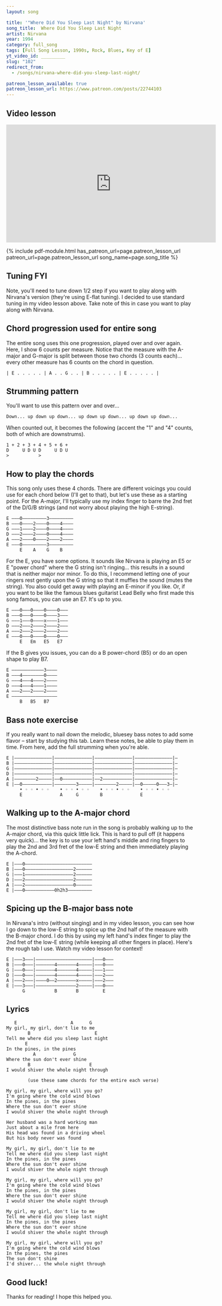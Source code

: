 ```yaml
---
layout: song

title: '"Where Did You Sleep Last Night" by Nirvana'
song_title:  Where Did You Sleep Last Night
artist: Nirvana
year: 1994
category: full_song
tags: [Full Song Lesson, 1990s, Rock, Blues, Key of E]
yt_video_id: _________
slug: "102"
redirect_from:
  - /songs/nirvana-where-did-you-sleep-last-night/

patreon_lesson_available: true
patreon_lesson_url: https://www.patreon.com/posts/22744103
---
```


## Video lesson

<iframe width="560" height="315" src="https://www.youtube.com/embed/nsRkG55ZBH4?showinfo=0" frameborder="0" allowfullscreen></iframe>

{% include pdf-module.html has_patreon_url=page.patreon_lesson_url patreon_url=page.patreon_lesson_url song_name=page.song_title %}


## Tuning FYI

Note, you'll need to tune down 1/2 step if you want to play along with Nirvana's version (they're using E-flat tuning). I decided to use standard tuning in my video lesson above. Take note of this in case you want to play along with Nirvana.

## Chord progression used for entire song

The entire song uses this one progression, played over and over again. Here, I show 6 counts per measure. Notice that the measure with the A-major and G-major is split between those two chords (3 counts each)... every other measure has 6 counts on the chord in question.

    | E . . . . . | A . . G . . | B . . . . . | E . . . . . |

## Strumming pattern

You'll want to use this pattern over and over...

    Down... up down up down... up down up down... up down up down...

When counted out, it becomes the following (accent the "1" and "4" counts, both of which are downstrums).

    1 + 2 + 3 + 4 + 5 + 6 +
    D     U D U D     U D U
    >           >

## How to play the chords

This song only uses these 4 chords. There are different voicings you could use for each chord below (I'll get to that), but let's use these as a starting point. For the A-major, I'll typically use my index finger to barre the 2nd fret of the D/G/B strings (and not worry about playing the high E-string).

    E –––0–––––––––3–––––––––
    B –––0––––2––––0––––4––––
    G –––1––––2––––0––––4––––
    D –––2––––2––––0––––4––––
    A –––2––––0––––2––––2––––
    E –––0–––––––––3–––––––––
         E    A    G    B

For the E, you have some options. It sounds like Nirvana is playing an E5 or E "power chord" where the G string isn't ringing... this results in a sound that is neither major nor minor. To do this, I recommend letting one of your ringers rest gently upon the G string so that it muffles the sound (mutes the string).  You also could get away with playing an E-minor if you like. Or, if you want to be like the famous blues guitarist Lead Belly who first made this song famous, you can use an E7. It's up to you.

    E –––0–––0––––0––––0–––
    B –––0–––0––––0––––3–––
    G –––1–––0––––x––––1–––
    D –––2–––2––––2––––2–––
    A –––2–––2––––2––––2–––
    E –––0–––0––––0––––0–––
         E   Em   E5   E7      

If the B gives you issues, you can do a B power-chord (B5) or do an open shape to play B7.

    E ––––––––––––3––––
    B –––4––––––––0––––
    G –––4–––4––––2––––
    D –––4–––4––––1––––
    A –––2–––2––––2––––
    E –––––––––––––––––
         B   B5   B7      

## Bass note exercise

If you really want to nail down the melodic, bluesey bass notes to add some flavor – start by studying this tab. Learn these notes, be able to play them in time. From here, add the full strumming when you're able.

    E |––––––––––––––|––––––––––––––|––––––––––––––|––––––––––––––|–
    B |––––––––––––––|––––––––––––––|––––––––––––––|––––––––––––––|–
    G |––––––––––––––|––––––––––––––|––––––––––––––|––––––––––––––|–
    D |––––––––––––––|––––––––––––––|––––––––––––––|––––––––––––––|–
    A |––––––––2–––––|––0–––––––––––|––2–––––––––––|––––––––––––––|–
    E |––0–––––––––––|––––––––3–––––|––––––––2–––––|––0–––––0–––3–|–
         • ◦ ◦ • ◦ ◦    • ◦ ◦ • ◦ ◦    • ◦ ◦ • ◦ ◦    • ◦ ◦ • ◦ ◦
         E              A     G        B              E   

## Walking up to the A-major chord

The most distinctive bass note run in the song is probably walking up to the A-major chord, via this quick little lick. This is hard to pull off (it happens very quick)... the key is to use your left hand's middle and ring fingers to play the 2nd and 3rd fret of the low-E string and then immediately playing the A-chord.

    E |–––0–––––––––––––––––––––––––
    B |–––0––––––––––––––––––2––––––
    G |–––1––––––––––––––––––2––––––
    D |–––2––––––––––––––––––2––––––
    A |–––2––––––––––––––––––0––––––
    E |–––0–––––––––––0h2h3–––––––––

## Spicing up the B-major bass note

In Nirvana's intro (without singing) and in my video lesson, you can see how I go down to the low-E string to spice up the 2nd half of the measure with the B-major chord. I do this by using my left hand's index finger to play the 2nd fret of the low-E string (while keeping all other fingers in place). Here's the rough tab I use. Watch my video lesson for context!

    E |–––3–––|–––––––––––––––––––––|–––0–––
    B |–––0–––|–––––––4–––––––4–––––|–––0–––
    G |–––0–––|–––––––4–––––––4–––––|–––1–––
    D |–––0–––|–––––––4–––––––4–––––|–––2–––
    A |–––2–––|––––0––2–––––––x–––––|–––2–––
    E |–––3–––|–––––––––––––––2–––––|–––0–––
          G           B       B         E

## Lyrics

       E                    A      G
    My girl, my girl, don't lie to me
            B                        E
    Tell me where did you sleep last night
           E
    In the pines, in the pines
              A              G
    Where the sun don't ever shine
            B                      E
    I would shiver the whole night through

            (use these same chords for the entire each verse)

    My girl, my girl, where will you go?
    I'm going where the cold wind blows
    In the pines, in the pines
    Where the sun don't ever shine
    I would shiver the whole night through

    Her husband was a hard working man
    Just about a mile from here
    His head was found in a driving wheel
    But his body never was found

    My girl, my girl, don't lie to me
    Tell me where did you sleep last night
    In the pines, in the pines
    Where the sun don't ever shine
    I would shiver the whole night through

    My girl, my girl, where will you go?
    I'm going where the cold wind blows
    In the pines, in the pines
    Where the sun don't ever shine
    I would shiver the whole night through

    My girl, my girl, don't lie to me
    Tell me where did you sleep last night
    In the pines, in the pines
    Where the sun don't ever shine
    I would shiver the whole night through

    My girl, my girl, where will you go?
    I'm going where the cold wind blows
    In the pines, the pines
    The sun don't shine
    I'd shiver... the whole night through

## Good luck!

Thanks for reading! I hope this helped you.
